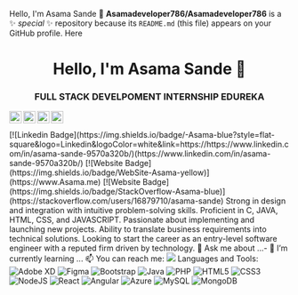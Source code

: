 Hello, I'm Asama Sande 👋
**Asamadeveloper786/Asamadeveloper786** is a ✨ _special_ ✨ repository because its `README.md` (this file) appears on your GitHub profile.
Here<h1 align = "center">Hello, I'm Asama Sande 👋</h1>
<h3 align = "center">FULL STACK DEVELPOMENT INTERNSHIP EDUREKA</h3>
<a href="https://linkedin.com/in/(https://www.linkedin.com/in/asamasande)">
  <img align="left" alt="Asama Linkdein" width="22px" src="https://cdn.jsdelivr.net/npm/simple-icons@v3/icons/linkedin.svg" />
</a>
<a href="https://github.com/Asamadeveloper786">
  <img align="left" alt="Asama Github" width="22px" src="https://cdn.jsdelivr.net/npm/simple-icons@v3/icons/github.svg" />
</a>
<a href="https://instagra.com/asama2170/">
  <img align="left" alt="Asama Instagram" width="22px" src="https://cdn.jsdelivr.net/npm/simple-icons@v3/icons/instagram.svg" />
</a>
<a href="https://www.youtube.com/channel/UCpmYJCw8qjtZi-S7zs7Z-Pw/">
  <img align="left" alt="Asama Youtube" width="22px" src="https://cdn.jsdelivr.net/npm/simple-icons@v3/icons/youtube.svg" />
</a>
<br/>
<br/>
[![Linkedin Badge](https://img.shields.io/badge/-Asama-blue?style=flat-square&logo=Linkedin&logoColor=white&link=https://https://www.linkedin.com/in/asama-sande-9570a320b/)(https://www.linkedin.com/in/asama-sande-9570a320b/)
[![Website Badge](https://img.shields.io/badge/WebSite-Asama-yellow)](https://www.Asama.me)
[![Website Badge](https://img.shields.io/badge/StackOverflow-Asama-blue)](https://stackoverflow.com/users/16879710/asama-sande)
Strong in design and integration with intuitive problem-solving skills. Proficient in C, JAVA, HTML, CSS,  and JAVASCRIPT. Passionate about implementing and launching new projects. Ability to translate business requirements into technical solutions. Looking to start the career as an entry-level software engineer with a reputed firm driven by technology.
💬 Ask me about ...- 🌱 I’m currently learning ...
📫 You can reach me:  <a href="mailto:asamasande@gmail.com"><img src="https://img.shields.io/badge/gmail-%23DD0031.svg?&style=flat-square&logo=gmail&logoColor=white"/></a>
Languages and Tools:
<img alt="Adobe XD" src="https://img.shields.io/badge/adobexd-%23FF26BE.svg?style=flat-square&logo=adobexd&logoColor=white"/> <img alt="Figma" src="https://img.shields.io/badge/figma-%23F24E1E.svg?style=flat-square&logo=figma&logoColor=white"/> <img alt="Bootstrap" src="https://img.shields.io/badge/bootstrap-%23563D7C.svg?style=flat-square&logo=bootstrap&logoColor=white"/> <img alt="Java" src="https://img.shields.io/badge/java-%23ED8B00.svg?style=flat-square&logo=java&logoColor=white"/> <img alt="PHP" src="https://img.shields.io/badge/php-%23777BB4.svg?style=flat-square&logo=php&logoColor=white"/> <img alt="HTML5" src="https://img.shields.io/badge/html5-%23E34F26.svg?style=flat-square&logo=html5&logoColor=white"/> <img alt="CSS3" src="https://img.shields.io/badge/css3-%231572B6.svg?style=flat-square&logo=css3&logoColor=white"/> <img alt="NodeJS" src="https://img.shields.io/badge/node.js-%2343853D.svg?style=flat-square&logo=node-dot-js&logoColor=white"/> <img alt="React" src="https://img.shields.io/badge/react-%2320232a.svg?style=flat-square&logo=react&logoColor=%2361DAFB"/> <img alt="Angular" src="https://img.shields.io/badge/angular-%23DD0031.svg?flat-square&logo=angular&logoColor=white"/> <img alt="Azure" src="https://img.shields.io/badge/azure-%230072C6.svg?style=flat-square&logo=azure-devops&logoColor=white"/> <img alt="MySQL" src="https://img.shields.io/badge/mysql-%2300f.svg?style=flat-square&logo=mysql&logoColor=white"/> <img alt="MongoDB" src ="https://img.shields.io/badge/MongoDB-%234ea94b.svg?style=flat-square&logo=mongodb&logoColor=white"/>
<!--
Here are some ideas to get you started:
- 🔭 I’m currently working on ...
@@ -12,5 +53,7 @@ Here are some ideas to get you started:
- 💬 Ask me about ...
- 📫 How to reach me: ...
- 😄 Pronouns: ...
- ⚡ Fun fact: ...
- ⚡ Fun fact: .....
-->

